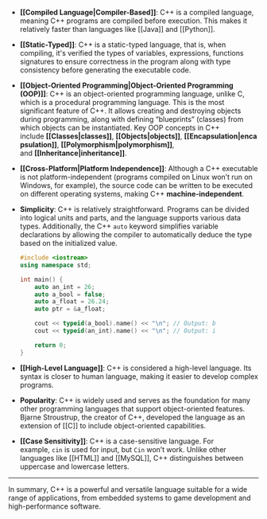 - **[[Compiled Language|Compiler-Based]]**: C++ is a compiled language, meaning C++ programs are compiled before execution. This makes it relatively faster than languages like [[Java]] and [[Python]].

- **[[Static-Typed]]**: C++ is a static-typed language, that is, when compiling, it's verified the types of variables, expressions, functions signatures to ensure correctness in the program along with type consistency before generating the executable code.

- **[[Object-Oriented Programming|Object-Oriented Programming (OOP)]]**: C++ is an object-oriented programming language, unlike C, which is a procedural programming language. This is the most significant feature of C++. It allows creating and destroying objects during programming, along with defining “blueprints” (classes) from which objects can be instantiated. Key OOP concepts in C++ include **[[Classes|classes]]**, **[[Objects|objects]]**, **[[Encapsulation|encapsulation]]**, **[[Polymorphism|polymorphism]]**, and **[[Inheritance|inheritance]]**.

- **[[Cross-Platform|Platform Independence]]**: Although a C++ executable is not platform-independent (programs compiled on Linux won’t run on Windows, for example), the source code can be written to be executed on different operating systems, making C++ **machine-independent**.

- **Simplicity**: C++ is relatively straightforward. Programs can be divided into logical units and parts, and the language supports various data types. Additionally, the C++ `auto` keyword simplifies variable declarations by allowing the compiler to automatically deduce the type based on the initialized value.
    
    ```cpp
    #include <iostream>
    using namespace std;
    
    int main() {
        auto an_int = 26;
        auto a_bool = false;
        auto a_float = 26.24;
        auto ptr = &a_float;
    
        cout << typeid(a_bool).name() << "\n"; // Output: b
        cout << typeid(an_int).name() << "\n"; // Output: i
    
        return 0;
    }
    ```

- **[[High-Level Language]]**: C++ is considered a high-level language. Its syntax is closer to human language, making it easier to develop complex programs.

- **Popularity**: C++ is widely used and serves as the foundation for many other programming languages that support object-oriented features. Bjarne Stroustrup, the creator of C++, developed the language as an extension of [[C]] to include object-oriented capabilities.

- **[[Case Sensitivity]]**: C++ is a case-sensitive language. For example, `cin` is used for input, but `Cin` won’t work. Unlike other languages like [[HTML]] and [[MySQL]], C++ distinguishes between uppercase and lowercase letters.

---

In summary, C++ is a powerful and versatile language suitable for a wide range of applications, from embedded systems to game development and high-performance software.